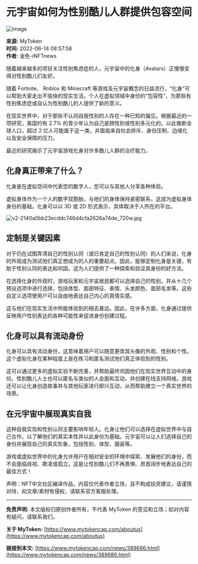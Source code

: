 # 元宇宙如何为性别酷儿人群提供包容空间

![image](https://cdn.mytoken.org/out/a4ebea9777706b0b938fe195e1238ec1)

**来源:** MyToken  
**时间:** 2022-06-14 08:57:58  
**作者:** 金色-iNFTnews

随着越来越多的项目关注性别焦虑症的人，元宇宙中的化身（Avatars）正慢慢变得对性别酷儿们友好。

随着 Fortnite、 Roblox 和 Minecraft 等游戏及元宇宙概念的日益流行，“化身”可以帮助大家走出不愉快的现实生活。个人在虚拟领域中身份的“包容性”，为那些有性别焦虑症或自认为性别酷儿的人提供了新的意义。

在现实世界中，对于那些不认同自我性别的人存在一种已知的偏见。根据最近的一项研究，美国约有 2.7% 的青少年认为自己是跨性别或性别多元化的。以此推断全球人口，超过 2 亿人可能属于这一类，并面临来自社会排斥、身份压制、边缘化以及安全保障的压力。

最近的研究揭示了元宇宙游戏化身对许多酷儿人群的治疗能力。

## 化身真正带来了什么？

化身是在虚拟空间中代表您的数字人，您可以与其他人分享各种体验。

虚拟身体作为一个人的数字双胞胎，与他们的身体保持紧密联系，这成为虚拟身体身份的基础。化身可以以 3D 或 2D 形式表示，具体取决于人所在的平台。

![v2-2140a0bb23ecddc746d4cfa2626a74de_720w.jpg](https://cdn.mytoken.org/out/d4cca05a33bb331008f4a7ffec1df3cc)

## 定制是关键因素

对于仍在试图弄清自己的性别认同（或已肯定自己的性别认同）的人们来说，化身的外观成为测试他们真正想成为的人的重要起点。因此，能够定制化身是关键，有助于性别认同的表达和巩固。这为人们提供了一种探索和验证其身份的好方法。

在选择化身的外观时，游戏玩家和元宇宙居民都可以选择自己的性别，并从十几个预设选项中进行选择，包括体型、面部特征、表情、头发颜色、面部毛发等。这些自定义选项使用户可以自由地表达自己内心的真情实感。

这与他们在现实生活中所能体验到的相去甚远。因此，在许多方面，化身通过提供反映用户性别表达的各种可能性来促进身份创建过程。

## 化身可以具有流动身份

化身可以具有流动身份，这意味着用户可以随意更改其头像的外观、性别和个性。这个虚拟化身在某种程度上是在练习和匿名测试他们真正体验到的性别。

这可以通过更多的虚拟实验不断完善，并帮助最终巩固他们在现实世界互动中的身份。性别酷儿人士也可以匿名与类似的人会面和互动，并创建在线支持网络。游戏还可以让化身创造故事并与其他玩家进行即兴互动，从而帮助建立一个真实世界的场景。

## 在元宇宙中展现真实自我

这种自我实现和性别认同主要影响年轻人。化身让他们可以选择在虚拟世界中与自己合作，以了解他们的真实本性并以此身份为基础。元宇宙可以让人们选择自己的身份并展现自己的真实形象，包括性别、体型、服装等。

游戏或虚拟世界中的化身允许用户在相对安全的环境中探索、发展他们的身份，而不会面临歧视、欺凌或孤立。这是让性别酷儿们不再畏惧、昂首阔步地表达自己的最佳方式！

声明：NFT中文社区编译作品，内容仅代表作者立场，且不构成投资建议，请谨慎对待，如文章/素材有侵权，请联系官方客服处理。

---

**免责声明:** 本文版权归原创作者所有，不代表 MyToken 的意见和立场；如对内容有疑问，请联系我们。

**关于 MyToken:** [https://www.mytokencap.com/aboutus](https://www.mytokencap.com/aboutus)

**链接到本文:** [https://www.mytokencap.com/news/389686.html](https://www.mytokencap.com/news/389686.html)